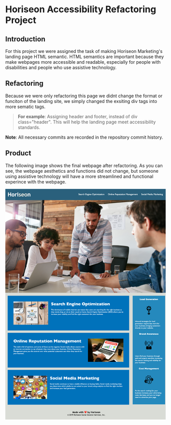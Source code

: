 # Horiseon Accessibility Refactoring Project

## Introduction

For this project we were assigned the task of making Horiseon Marketing's landing page HTML semantic. 
HTML semantics are important because they make webpages more accessible and readable, especially for people with disabilities and people who use assistive technology. 

## Refactoring

Because we were only refactoring this page we didnt change the format or funciton of the landing site, we simply changed the exsiting div tags into more sematic tags. 

>**For example**: Assigning header and footer, instead of div class="header". This will help the landing page meet accessibility standards.


**Note**: All necessary commits are recorded in the repository commit history.

## Product

The following image shows the final webpage after refactoring. As you can see, the webpage aesthetics and functions did not change, but someone using assistive technology will have a more streamlined and functional experince with the webpage.

![Horiseon webpage showcasing same nav bar, header, image, and cards with text and images even with code refactoring](./Develop/assets/images/_Users_hannahcallison_Coding_horiseon-accessibility_Develop_index.html.png)
